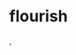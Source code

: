 # flourish
<div class="flourish-embed flourish-chart" data-src="visualisation/8642375"><script src="https://public.flourish.studio/resources/embed.js"></script></div>
,

